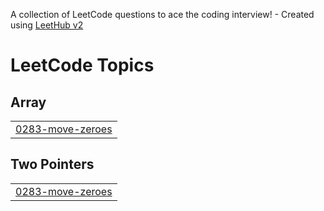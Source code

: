 A collection of LeetCode questions to ace the coding interview! - Created using [LeetHub v2](https://github.com/arunbhardwaj/LeetHub-2.0)
<!---LeetCode Topics Start-->
# LeetCode Topics
## Array
|  |
| ------- |
| [0283-move-zeroes](https://github.com/larrikin-coder/Leetcode-solutions/tree/master/0283-move-zeroes) |
## Two Pointers
|  |
| ------- |
| [0283-move-zeroes](https://github.com/larrikin-coder/Leetcode-solutions/tree/master/0283-move-zeroes) |
<!---LeetCode Topics End-->
